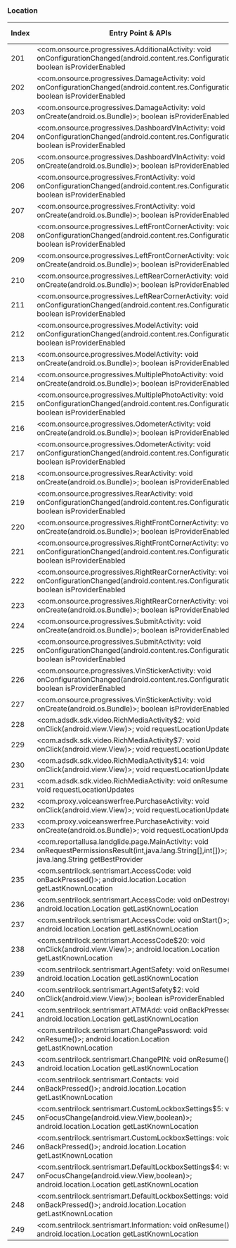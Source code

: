 ### Location
| Index | Entry Point & APIs | Screen shot | Resource id | Label |
| ------------- | ------------- | ------------- |-------------|-------------|
| 201 | <com.onsource.progressives.AdditionalActivity: void onConfigurationChanged(android.content.res.Configuration)>; boolean isProviderEnabled | ![](D:\COSMOS\output\py\Play_win8\Business\com.onsource.progressives\com.onsource.progressives.AdditionalActivity.png) |  | |
| 202 | <com.onsource.progressives.DamageActivity: void onConfigurationChanged(android.content.res.Configuration)>; boolean isProviderEnabled | ![](D:\COSMOS\output\py\Play_win8\Business\com.onsource.progressives\com.onsource.progressives.DamageActivity.png) |  | |
| 203 | <com.onsource.progressives.DamageActivity: void onCreate(android.os.Bundle)>; boolean isProviderEnabled | ![](D:\COSMOS\output\py\Play_win8\Business\com.onsource.progressives\com.onsource.progressives.DamageActivity.png) |  | |
| 204 | <com.onsource.progressives.DashboardVInActivity: void onConfigurationChanged(android.content.res.Configuration)>; boolean isProviderEnabled | ![](D:\COSMOS\output\py\Play_win8\Business\com.onsource.progressives\com.onsource.progressives.DashboardVInActivity.png) |  | |
| 205 | <com.onsource.progressives.DashboardVInActivity: void onCreate(android.os.Bundle)>; boolean isProviderEnabled | ![](D:\COSMOS\output\py\Play_win8\Business\com.onsource.progressives\com.onsource.progressives.DashboardVInActivity.png) |  | |
| 206 | <com.onsource.progressives.FrontActivity: void onConfigurationChanged(android.content.res.Configuration)>; boolean isProviderEnabled | ![](D:\COSMOS\output\py\Play_win8\Business\com.onsource.progressives\com.onsource.progressives.FrontActivity.png) |  | |
| 207 | <com.onsource.progressives.FrontActivity: void onCreate(android.os.Bundle)>; boolean isProviderEnabled | ![](D:\COSMOS\output\py\Play_win8\Business\com.onsource.progressives\com.onsource.progressives.FrontActivity.png) |  | |
| 208 | <com.onsource.progressives.LeftFrontCornerActivity: void onConfigurationChanged(android.content.res.Configuration)>; boolean isProviderEnabled | ![](D:\COSMOS\output\py\Play_win8\Business\com.onsource.progressives\com.onsource.progressives.LeftFrontCornerActivity.png) |  | |
| 209 | <com.onsource.progressives.LeftFrontCornerActivity: void onCreate(android.os.Bundle)>; boolean isProviderEnabled | ![](D:\COSMOS\output\py\Play_win8\Business\com.onsource.progressives\com.onsource.progressives.LeftFrontCornerActivity.png) |  | |
| 210 | <com.onsource.progressives.LeftRearCornerActivity: void onCreate(android.os.Bundle)>; boolean isProviderEnabled | ![](D:\COSMOS\output\py\Play_win8\Business\com.onsource.progressives\com.onsource.progressives.LeftRearCornerActivity.png) |  | |
| 211 | <com.onsource.progressives.LeftRearCornerActivity: void onConfigurationChanged(android.content.res.Configuration)>; boolean isProviderEnabled | ![](D:\COSMOS\output\py\Play_win8\Business\com.onsource.progressives\com.onsource.progressives.LeftRearCornerActivity.png) |  | |
| 212 | <com.onsource.progressives.ModelActivity: void onConfigurationChanged(android.content.res.Configuration)>; boolean isProviderEnabled | ![](D:\COSMOS\output\py\Play_win8\Business\com.onsource.progressives\com.onsource.progressives.ModelActivity.png) |  | |
| 213 | <com.onsource.progressives.ModelActivity: void onCreate(android.os.Bundle)>; boolean isProviderEnabled | ![](D:\COSMOS\output\py\Play_win8\Business\com.onsource.progressives\com.onsource.progressives.ModelActivity.png) |  | |
| 214 | <com.onsource.progressives.MultiplePhotoActivity: void onCreate(android.os.Bundle)>; boolean isProviderEnabled | ![](D:\COSMOS\output\py\Play_win8\Business\com.onsource.progressives\com.onsource.progressives.MultiplePhotoActivity.png) |  | |
| 215 | <com.onsource.progressives.MultiplePhotoActivity: void onConfigurationChanged(android.content.res.Configuration)>; boolean isProviderEnabled | ![](D:\COSMOS\output\py\Play_win8\Business\com.onsource.progressives\com.onsource.progressives.MultiplePhotoActivity.png) |  | |
| 216 | <com.onsource.progressives.OdometerActivity: void onCreate(android.os.Bundle)>; boolean isProviderEnabled | ![](D:\COSMOS\output\py\Play_win8\Business\com.onsource.progressives\com.onsource.progressives.OdometerActivity.png) |  | |
| 217 | <com.onsource.progressives.OdometerActivity: void onConfigurationChanged(android.content.res.Configuration)>; boolean isProviderEnabled | ![](D:\COSMOS\output\py\Play_win8\Business\com.onsource.progressives\com.onsource.progressives.OdometerActivity.png) |  | |
| 218 | <com.onsource.progressives.RearActivity: void onCreate(android.os.Bundle)>; boolean isProviderEnabled | ![](D:\COSMOS\output\py\Play_win8\Business\com.onsource.progressives\com.onsource.progressives.RearActivity.png) |  | |
| 219 | <com.onsource.progressives.RearActivity: void onConfigurationChanged(android.content.res.Configuration)>; boolean isProviderEnabled | ![](D:\COSMOS\output\py\Play_win8\Business\com.onsource.progressives\com.onsource.progressives.RearActivity.png) |  | |
| 220 | <com.onsource.progressives.RightFrontCornerActivity: void onCreate(android.os.Bundle)>; boolean isProviderEnabled | ![](D:\COSMOS\output\py\Play_win8\Business\com.onsource.progressives\com.onsource.progressives.RightFrontCornerActivity.png) |  | |
| 221 | <com.onsource.progressives.RightFrontCornerActivity: void onConfigurationChanged(android.content.res.Configuration)>; boolean isProviderEnabled | ![](D:\COSMOS\output\py\Play_win8\Business\com.onsource.progressives\com.onsource.progressives.RightFrontCornerActivity.png) |  | |
| 222 | <com.onsource.progressives.RightRearCornerActivity: void onConfigurationChanged(android.content.res.Configuration)>; boolean isProviderEnabled | ![](D:\COSMOS\output\py\Play_win8\Business\com.onsource.progressives\com.onsource.progressives.RightRearCornerActivity.png) |  | |
| 223 | <com.onsource.progressives.RightRearCornerActivity: void onCreate(android.os.Bundle)>; boolean isProviderEnabled | ![](D:\COSMOS\output\py\Play_win8\Business\com.onsource.progressives\com.onsource.progressives.RightRearCornerActivity.png) |  | |
| 224 | <com.onsource.progressives.SubmitActivity: void onCreate(android.os.Bundle)>; boolean isProviderEnabled | ![](D:\COSMOS\output\py\Play_win8\Business\com.onsource.progressives\com.onsource.progressives.SubmitActivity.png) |  | |
| 225 | <com.onsource.progressives.SubmitActivity: void onConfigurationChanged(android.content.res.Configuration)>; boolean isProviderEnabled | ![](D:\COSMOS\output\py\Play_win8\Business\com.onsource.progressives\com.onsource.progressives.SubmitActivity.png) |  | |
| 226 | <com.onsource.progressives.VinStickerActivity: void onConfigurationChanged(android.content.res.Configuration)>; boolean isProviderEnabled | ![](D:\COSMOS\output\py\Play_win8\Business\com.onsource.progressives\com.onsource.progressives.VinStickerActivity.png) |  | |
| 227 | <com.onsource.progressives.VinStickerActivity: void onCreate(android.os.Bundle)>; boolean isProviderEnabled | ![](D:\COSMOS\output\py\Play_win8\Business\com.onsource.progressives\com.onsource.progressives.VinStickerActivity.png) |  | |
| 228 | <com.adsdk.sdk.video.RichMediaActivity$2: void onClick(android.view.View)>; void requestLocationUpdates | ![](D:\COSMOS\output\py\Play_win8\Business\com.proxy.voiceanswerfree\com.adsdk.sdk.video.RichMediaActivity.png) |  | |
| 229 | <com.adsdk.sdk.video.RichMediaActivity$7: void onClick(android.view.View)>; void requestLocationUpdates | ![](D:\COSMOS\output\py\Play_win8\Business\com.proxy.voiceanswerfree\com.adsdk.sdk.video.RichMediaActivity.png) |  | |
| 230 | <com.adsdk.sdk.video.RichMediaActivity$14: void onClick(android.view.View)>; void requestLocationUpdates | ![](D:\COSMOS\output\py\Play_win8\Business\com.proxy.voiceanswerfree\com.adsdk.sdk.video.RichMediaActivity.png) |  | |
| 231 | <com.adsdk.sdk.video.RichMediaActivity: void onResume()>; void requestLocationUpdates | ![](D:\COSMOS\output\py\Play_win8\Business\com.proxy.voiceanswerfree\com.adsdk.sdk.video.RichMediaActivity.png) |  | |
| 232 | <com.proxy.voiceanswerfree.PurchaseActivity: void onClick(android.view.View)>; void requestLocationUpdates | ![](D:\COSMOS\output\py\Play_win8\Business\com.proxy.voiceanswerfree\com.proxy.voiceanswerfree.PurchaseActivity.png) |  | |
| 233 | <com.proxy.voiceanswerfree.PurchaseActivity: void onCreate(android.os.Bundle)>; void requestLocationUpdates | ![](D:\COSMOS\output\py\Play_win8\Business\com.proxy.voiceanswerfree\com.proxy.voiceanswerfree.PurchaseActivity.png) |  | |
| 234 | <com.reportallusa.landglide.page.MainActivity: void onRequestPermissionsResult(int,java.lang.String[],int[])>; java.lang.String getBestProvider | ![](D:\COSMOS\output\py\Play_win8\Business\com.reportallusa.landglide\com.reportallusa.landglide.page.MainActivity.png) |  | |
| 235 | <com.sentrilock.sentrismart.AccessCode: void onBackPressed()>; android.location.Location getLastKnownLocation | ![](D:\COSMOS\output\py\Play_win8\Business\com.sentrilock.sentrismart\com.sentrilock.sentrismart.AccessCode.png) |  | |
| 236 | <com.sentrilock.sentrismart.AccessCode: void onDestroy()>; android.location.Location getLastKnownLocation | ![](D:\COSMOS\output\py\Play_win8\Business\com.sentrilock.sentrismart\com.sentrilock.sentrismart.AccessCode.png) |  | |
| 237 | <com.sentrilock.sentrismart.AccessCode: void onStart()>; android.location.Location getLastKnownLocation | ![](D:\COSMOS\output\py\Play_win8\Business\com.sentrilock.sentrismart\com.sentrilock.sentrismart.AccessCode.png) |  | |
| 238 | <com.sentrilock.sentrismart.AccessCode$20: void onClick(android.view.View)>; android.location.Location getLastKnownLocation | ![](D:\COSMOS\output\py\Play_win8\Business\com.sentrilock.sentrismart\com.sentrilock.sentrismart.AccessCode.png) |  | |
| 239 | <com.sentrilock.sentrismart.AgentSafety: void onResume()>; android.location.Location getLastKnownLocation | ![](D:\COSMOS\output\py\Play_win8\Business\com.sentrilock.sentrismart\com.sentrilock.sentrismart.AgentSafety.png) |  | |
| 240 | <com.sentrilock.sentrismart.AgentSafety$2: void onClick(android.view.View)>; boolean isProviderEnabled | ![](D:\COSMOS\output\py\Play_win8\Business\com.sentrilock.sentrismart\com.sentrilock.sentrismart.AgentSafety.png) |  | |
| 241 | <com.sentrilock.sentrismart.ATMAdd: void onBackPressed()>; android.location.Location getLastKnownLocation | ![](D:\COSMOS\output\py\Play_win8\Business\com.sentrilock.sentrismart\com.sentrilock.sentrismart.ATMAdd.png) |  | |
| 242 | <com.sentrilock.sentrismart.ChangePassword: void onResume()>; android.location.Location getLastKnownLocation | ![](D:\COSMOS\output\py\Play_win8\Business\com.sentrilock.sentrismart\com.sentrilock.sentrismart.ChangePassword.png) |  | |
| 243 | <com.sentrilock.sentrismart.ChangePIN: void onResume()>; android.location.Location getLastKnownLocation | ![](D:\COSMOS\output\py\Play_win8\Business\com.sentrilock.sentrismart\com.sentrilock.sentrismart.ChangePIN.png) |  | |
| 244 | <com.sentrilock.sentrismart.Contacts: void onBackPressed()>; android.location.Location getLastKnownLocation | ![](D:\COSMOS\output\py\Play_win8\Business\com.sentrilock.sentrismart\com.sentrilock.sentrismart.Contacts.png) |  | |
| 245 | <com.sentrilock.sentrismart.CustomLockboxSettings$5: void onFocusChange(android.view.View,boolean)>; android.location.Location getLastKnownLocation | ![](D:\COSMOS\output\py\Play_win8\Business\com.sentrilock.sentrismart\com.sentrilock.sentrismart.CustomLockboxSettings.png) |  | |
| 246 | <com.sentrilock.sentrismart.CustomLockboxSettings: void onBackPressed()>; android.location.Location getLastKnownLocation | ![](D:\COSMOS\output\py\Play_win8\Business\com.sentrilock.sentrismart\com.sentrilock.sentrismart.CustomLockboxSettings.png) |  | |
| 247 | <com.sentrilock.sentrismart.DefaultLockboxSettings$4: void onFocusChange(android.view.View,boolean)>; android.location.Location getLastKnownLocation | ![](D:\COSMOS\output\py\Play_win8\Business\com.sentrilock.sentrismart\com.sentrilock.sentrismart.DefaultLockboxSettings.png) |  | |
| 248 | <com.sentrilock.sentrismart.DefaultLockboxSettings: void onBackPressed()>; android.location.Location getLastKnownLocation | ![](D:\COSMOS\output\py\Play_win8\Business\com.sentrilock.sentrismart\com.sentrilock.sentrismart.DefaultLockboxSettings.png) |  | |
| 249 | <com.sentrilock.sentrismart.Information: void onResume()>; android.location.Location getLastKnownLocation | ![](D:\COSMOS\output\py\Play_win8\Business\com.sentrilock.sentrismart\com.sentrilock.sentrismart.Information.png) |  | |
